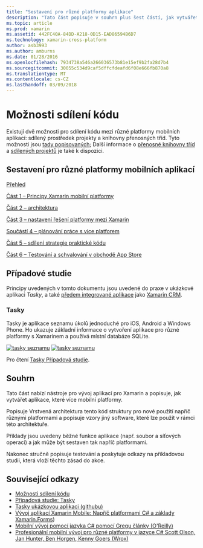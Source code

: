 ```yaml
---
title: "Sestavení pro různé platformy aplikace"
description: "Tato část popisuje v souhrn plus šest částí, jak vytvářet aplikace, které používají platformou vývoj Xamarin – z pochopení, jak funguje Xamarin navrhování mobilní aplikace a pak testování a nasazení do různých úložišť aplikace."
ms.topic: article
ms.prod: xamarin
ms.assetid: 442FC40A-84DD-A218-0D15-EAD86594B6D7
ms.technology: xamarin-cross-platform
author: asb3993
ms.author: amburns
ms.date: 01/28/2016
ms.openlocfilehash: 7934738a546a266036573b81e15ef9b2fa28d7b4
ms.sourcegitcommit: 30055c534d9caf5dffcfdeafd6f08e666fb870a8
ms.translationtype: MT
ms.contentlocale: cs-CZ
ms.lasthandoff: 03/09/2018
---
```

# <a name="sharing-code-options"></a>Možnosti sdílení kódu

Existují dvě možnosti pro sdílení kódu mezi různé platformy mobilních aplikací: sdílený prostředek projekty a knihovny přenosných tříd. Tyto možnosti jsou [tady popisovaných](~/cross-platform/app-fundamentals/code-sharing.md); Další informace o [přenosné knihovny tříd](~/cross-platform/app-fundamentals/pcl.md) a [sdílených projektů](~/cross-platform/app-fundamentals/shared-projects.md) je také k dispozici.

<a name="Sections" />

## <a name="building-cross-platform-mobile-apps"></a>Sestavení pro různé platformy mobilních aplikací

 [Přehled](~/cross-platform/app-fundamentals/building-cross-platform-applications/part-0-overview.md)

 [Část 1 – Principy Xamarin mobilní platformy](~/cross-platform/app-fundamentals/building-cross-platform-applications/part-1-understanding-the-xamarin-mobile-platform.md)

 [Část 2 – architektura](~/cross-platform/app-fundamentals/building-cross-platform-applications/part-2-architecture.md)

 [Část 3 – nastavení řešení platformy mezi Xamarin](~/cross-platform/app-fundamentals/building-cross-platform-applications/part-3-setting-up-a-xamarin-cross-platform-solution.md)

 [Součástí 4 – plánování práce s více platforem](~/cross-platform/app-fundamentals/building-cross-platform-applications/part-4-platform-divergence-abstraction-divergent-implementation.md)

 [Část 5 – sdílení strategie praktické kódu](~/cross-platform/app-fundamentals/building-cross-platform-applications/part-5-practical-code-sharing-strategies.md)

 [Část 6 – Testování a schvalování v obchodě App Store](~/cross-platform/app-fundamentals/building-cross-platform-applications/part-6-testing-and-app-store-approvals.md)

 <a name="Cross-Platform_Mobile_Application_Case_Studies" />


## <a name="case-studies"></a>Případové studie

Principy uvedených v tomto dokumentu jsou uvedené do praxe v ukázkové aplikaci *Tasky*, a také [předem integrované aplikace](https://xamarin.com/prebuilt) jako [Xamarin CRM](https://xamarin.com/prebuilt/#xamarincrm).

 <a name="Tasky" />


### <a name="tasky"></a>Tasky

Tasky je aplikace seznamu úkolů jednoduché pro iOS, Android a Windows Phone.
Ho ukazuje základní informace o vytvoření aplikace pro různé platformy s Xamarinem a používá místní databáze SQLite.

 [![tasky seznamu](images/iphone-list-sml.png)](images/iphone-list.png#lightbox) [ ![tasky seznamu](images/iphone-list-sml.png)](images/iphone-list.png#lightbox)

Pro čtení [Tasky Případová studie](~/cross-platform/app-fundamentals/building-cross-platform-applications/case-study-tasky.md).


## <a name="summary"></a>Souhrn

Tato část nabízí nástroje pro vývoj aplikací pro Xamarin a popisuje, jak vytvářet aplikace, které více mobilní platformy.

Popisuje Vrstvená architektura tento kód struktury pro nové použití napříč různými platformami a popisuje vzory jiný software, které lze použít v rámci této architektuře.

Příklady jsou uvedeny běžné funkce aplikace (např. soubor a síťových operací) a jak může být sestaven tak napříč platformami.

Nakonec stručně popisuje testování a poskytuje odkazy na příkladovou studii, která vloží těchto zásad do akce.



## <a name="related-links"></a>Související odkazy

- [Možnosti sdílení kódu](~/cross-platform/app-fundamentals/code-sharing.md)
- [Případová studie: Tasky](~/cross-platform/app-fundamentals/building-cross-platform-applications/case-study-tasky.md)
- [Tasky ukázkovou aplikaci (githubu)](https://developer.xamarin.com/samples/mobile/TaskyPortable/)
- [Vývoj aplikací Xamarin Mobile: Napříč platformami C# a základy Xamarin.Forms](http://www.amazon.com/Xamarin-Mobile-Application-Development-Cross-Platform/dp/1484202155/))
- [Mobilní vývoj pomocí jazyka C# pomocí Gregu články (O'Reilly)](http://shop.oreilly.com/product/0636920024002.do)
- [Profesionální mobilní vývoj pro různé platformy v jazyce C# Scott Olson, Jan Hunter, Ben Horgen, Kenny Goers (Wrox)](http://www.wiley.com/WileyCDA/WileyTitle/productCd-1118157702.html)
